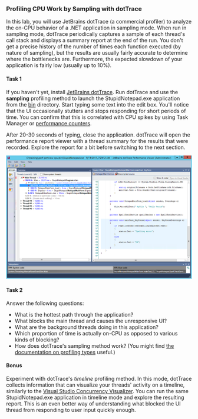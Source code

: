 ### Profiling CPU Work by Sampling with dotTrace

In this lab, you will use JetBrains dotTrace (a commercial profiler) to analyze the on-CPU behavior of a .NET application in sampling mode. When run in sampling mode, dotTrace periodically captures a sample of each thread's call stack and displays a summary report at the end of the run. You don't get a precise history of the number of times each function executed (by nature of sampling), but the results are usually fairly accurate to determine where the bottlenecks are. Furthermore, the
expected slowdown of your application is fairly low (usually up to 10%).

#### Task 1

If you haven't yet, install [JetBrains dotTrace](https://www.jetbrains.com/profiler/). Run dotTrace and use the **sampling** profiling method to launch the StupidNotepad.exe application from the [bin](../perf-perfview-cpu/bin) directory. Start typing some text into the edit box. You'll notice that the UI occasionally stutters and stops responding for short periods of time. You can confirm that this is correlated with CPU spikes by using Task Manager or [performance
counters](../perf-perfcounters-gc). 

After 20-30 seconds of typing, close the application. dotTrace will open the performance report viewer with a thread summary for the results that were recorded. Explore the report for a bit before switching to the next section.

![dotTrace Performance Report Viewer](figure1.png)

#### Task 2

Answer the following questions:

* What is the hottest path through the application?
* What blocks the main thread and causes the unresponsive UI?
* What are the background threads doing in this application?
* Which proportion of time is actually on-CPU as opposed to various kinds of blocking?
* How does dotTrace's sampling method work? (You might find [the documentation on profiling types](https://www.jetbrains.com/help/profiler/Profiling_Guidelines__Choosing_the_Right_Profiling_Mode.html) useful.)

#### Bonus

Experiment with dotTrace's *timeline* profiling method. In this mode, dotTrace collects information that can visualize your threads' activity on a timeline, similarly to the [Visual Studio Concurrency Visualizer](../perf-concvis-ui). You can run the same StupidNotepad.exe application in timeline mode and explore the resulting report. This is an even better way of understanding what blocked the UI thread from responding to user input quickly enough.

